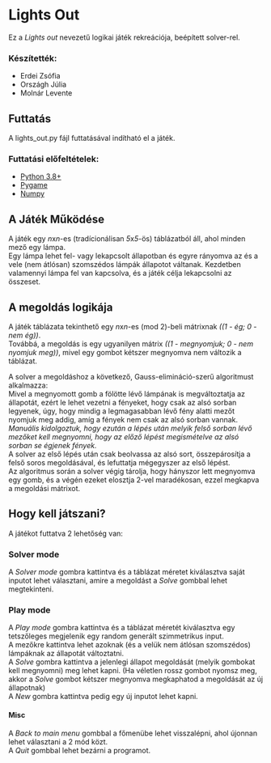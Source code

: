 # Lights Out

Ez a *Lights out* nevezetű logikai játék rekreációja, beépített solver-rel.

### Készítették:
- Erdei Zsófia
- Országh Júlia
- Molnár Levente

## Futtatás

A lights_out.py fájl futtatásával indítható el a játék.

### Futtatási előfeltételek:

- [Python 3.8+](https://www.python.org/downloads/)
- [Pygame](https://www.pygame.org/wiki/GettingStarted)
- [Numpy](https://numpy.org/install/)

## A Játék Működése

A játék egy *n*x*n*-es (tradícionálisan *5*x*5*-ös) táblázatból áll, ahol minden mező egy lámpa.  
Egy lámpa lehet fel- vagy lekapcsolt állapotban és egyre rányomva az és a vele (nem átlósan) szomszédos lámpák állapotot váltanak.
Kezdetben valamennyi lámpa fel van kapcsolva, és a játék célja lekapcsolni az összeset.

## A megoldás logikája

A játék táblázata tekinthető egy *n*x*n*-es (mod 2)-beli mátrixnak *((1 - ég; 0 - nem ég))*.  
Továbbá, a megoldás is egy ugyanilyen mátrix *((1 - megnyomjuk; 0 - nem nyomjuk meg))*, mivel egy gombot kétszer megnyomva nem változik a táblázat.

A solver a megoldáshoz a következő, Gauss-elimináció-szerű algoritmust alkalmazza:  
Mivel a megnyomott gomb a fölötte lévő lámpának is megváltoztatja az állapotát, ezért le lehet vezetni a fényeket, hogy csak az alsó sorban legyenek, úgy, hogy mindig a legmagasabban lévő fény alatti mezőt nyomjuk meg addig, amíg a fények nem csak az alsó sorban vannak.  
*Manuális kidolgoztuk, hogy ezután a lépés után melyik felső sorban lévő mezőket kell megnyomni, hogy az előző lépést megismételve az alsó sorban se égjenek fények.*  
A solver az első lépés után csak beolvassa az alsó sort, összepárosítja a felső soros megoldásával, és lefuttatja mégegyszer az első lépést.  
Az algoritmus során a solver végig tárolja, hogy hányszor lett megnyomva egy gomb, és a végén ezeket elosztja 2-vel maradékosan, ezzel megkapva a megoldási mátrixot.  

## Hogy kell játszani?

A játékot futtatva 2 lehetőség van:
### Solver mode
A *Solver mode* gombra kattintva és a táblázat méretet kiválasztva saját inputot lehet választani, amire a megoldást a *Solve* gombbal lehet megtekinteni.
### Play mode
A *Play mode* gombra kattintva és a táblázat méretét kiválasztva egy tetszőleges megjelenik egy random generált szimmetrikus input.  
A mezőkre kattintva lehet azoknak (és a velük nem átlósan szomszédos) lámpáknak az állapotát változtatni.  
A *Solve* gombra kattintva a jelenlegi állapot megoldását (melyik gombokat kell megnyomni) meg lehet kapni.
(Ha véletlen rossz gombot nyomsz meg, akkor a *Solve* gombot kétszer megnyomva megkaphatod a megoldását az új állapotnak)  
A *New* gombra kattintva pedig egy új inputot lehet kapni.
#### Misc
A *Back to main menu* gombbal a főmenübe lehet visszalépni, ahol újonnan lehet választani a 2 mód közt.  
A *Quit* gombbal lehet bezárni a programot.

